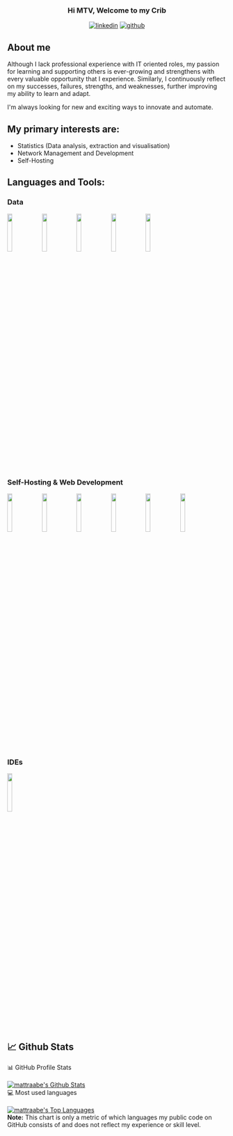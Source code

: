 <h3 align="center"> Hi MTV, Welcome to my Crib </h3>

<p align="center">
  <a href="https://www.linkedin.com/in/mattraabe/"><img alt="linkedin" title="Connect with me on LinkedIn" src="https://img.shields.io/badge/LinkedIn-Connect-white"/></a>
  <a href="https://github.com/mattraabe"><img alt="github" title="Follow me on Github" src="https://img.shields.io/github/followers/mattraabe?style=social"/></a>
</p>

## About me
Although I lack professional experience with IT oriented roles, my passion for learning and supporting others is ever-growing and strengthens with every valuable opportunity that I experience. Similarly, I continuously reflect on my successes, failures, strengths, and weaknesses, further improving my ability to learn and adapt.

I'm always looking for new and exciting ways to innovate and automate.

## My primary interests are:
* Statistics (Data analysis, extraction and visualisation)
* Network Management and Development
* Self-Hosting


## Languages and Tools:

<h3> Data </h3>
<p>
  <code><img width="15%" src="https://www.vectorlogo.zone/logos/python/python-ar21.svg"></code>
  <code><img width="15%" src="https://www.vectorlogo.zone/logos/grafana/grafana-ar21.svg"></code>
  <code><img width="15%" src="https://www.vectorlogo.zone/logos/influxdata/influxdata-ar21.svg"></code>
  <code><img width="15%" src="https://www.vectorlogo.zone/logos/prometheusio/prometheusio-ar21.svg"></code>
  <code><img width="15%" src="https://www.vectorlogo.zone/logos/microsoft_powerbi/microsoft_powerbi-ar21.svg"></code>
</p>

<h3> Self-Hosting & Web Development </h3>
<p>
  <code><img width="15%" src="https://www.vectorlogo.zone/logos/mysql/mysql-ar21.svg"></code>
  <code><img width="15%" src="https://www.vectorlogo.zone/logos/docker/docker-ar21.svg"></code>
  <code><img width="15%" src="https://www.vectorlogo.zone/logos/nginx/nginx-ar21.svg"></code>
  <code><img width="15%" src="https://www.vectorlogo.zone/logos/cloudflare/cloudflare-ar21.svg"></code>
  <code><img width="15%" src="https://www.vectorlogo.zone/logos/pocoo_flask/pocoo_flask-ar21.svg"></code>
  <code><img width="15%" src="https://www.vectorlogo.zone/logos/getbootstrap/getbootstrap-ar21.svg"></code>
</p>

<h3> IDEs </h3>
<p>
  <code><img width="15%" src="https://www.vectorlogo.zone/logos/visualstudio_code/visualstudio_code-ar21.svg"></code>
</p>

## 📈 Github Stats

<!-- https://github.com/anuraghazra/github-readme-stats -->
  <summary>📊 GitHub Profile Stats</summary>
  <br/>
  <a href="https://github.com/anuraghazra/github-readme-stats"><img alt="mattraabe's Github Stats" src="https://github-readme-stats.vercel.app/api?username=mattraabe&show_icons=true&count_private=true&hide=" /></a>
  <summary>💻 Most used languages</summary>
  <br/>
  <a href="https://github.com/anuraghazra/github-readme-stats"><img alt="mattraabe's Top Languages" src="https://github-readme-stats.vercel.app/api/top-langs/?username=mattraabe&langs_count=10&layout=compact#" /></a>
  <br/>
  <b>Note:</b> This chart is only a metric of which languages my public code on GitHub consists of and does not reflect my experience or skill level.

